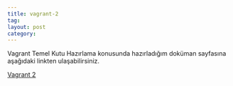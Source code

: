 ```yaml
---
title: vagrant-2
tag:  
layout: post
category: 
---
```


  Vagrant Temel Kutu Hazırlama konusunda hazırladığım doküman sayfasına
  aşağıdaki linkten ulaşabilirsiniz.

  [Vagrant 2](http://aydintd.me/fo/vagrant-2/#slide1)
